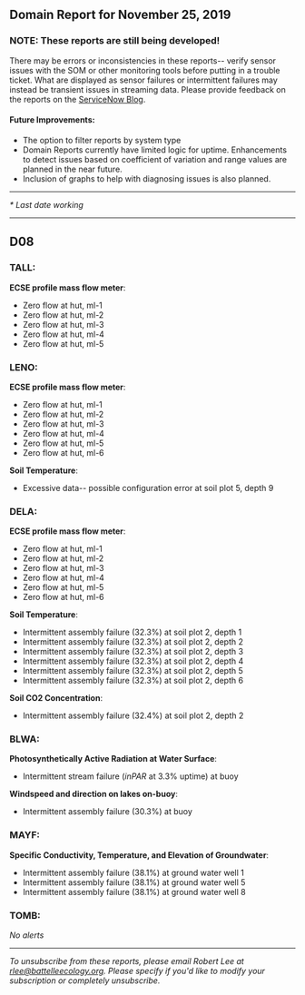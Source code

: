 ## Domain Report for November 25, 2019


### NOTE: These reports are still being developed!
There may be errors or inconsistencies in these reports-- verify sensor issues with the SOM or other monitoring tools before putting in a trouble ticket. What are displayed as sensor failures or intermittent failures may instead be transient issues in streaming data.
Please provide feedback on the reports on the [ServiceNow Blog](https://neon.service-now.com/community?id=community_blog&sys_id=9b4fbe8adbed734017ecf9041d9619be).

#### Future Improvements: 
 - The option to filter reports by system type 
 - Domain Reports currently have limited logic for uptime. Enhancements to detect issues based on coefficient of variation and range values are planned in the near future.
 - Inclusion of graphs to help with diagnosing issues is also planned.

***

_* Last date working_

***
## D08

### TALL:

**ECSE profile mass flow meter**:
 - Zero flow at hut, ml-1
 - Zero flow at hut, ml-2
 - Zero flow at hut, ml-3
 - Zero flow at hut, ml-4
 - Zero flow at hut, ml-5

### LENO:

**ECSE profile mass flow meter**:
 - Zero flow at hut, ml-1
 - Zero flow at hut, ml-2
 - Zero flow at hut, ml-3
 - Zero flow at hut, ml-4
 - Zero flow at hut, ml-5
 - Zero flow at hut, ml-6

**Soil Temperature**:
 - Excessive data-- possible configuration error at soil plot 5, depth 9

### DELA:

**ECSE profile mass flow meter**:
 - Zero flow at hut, ml-1
 - Zero flow at hut, ml-2
 - Zero flow at hut, ml-3
 - Zero flow at hut, ml-4
 - Zero flow at hut, ml-5
 - Zero flow at hut, ml-6

**Soil Temperature**:
 - Intermittent assembly failure (32.3%) at soil plot 2, depth 1
 - Intermittent assembly failure (32.3%) at soil plot 2, depth 2
 - Intermittent assembly failure (32.3%) at soil plot 2, depth 3
 - Intermittent assembly failure (32.3%) at soil plot 2, depth 4
 - Intermittent assembly failure (32.3%) at soil plot 2, depth 5
 - Intermittent assembly failure (32.3%) at soil plot 2, depth 6

**Soil CO2 Concentration**:
 - Intermittent assembly failure (32.4%) at soil plot 2, depth 2

### BLWA:

**Photosynthetically Active Radiation at Water Surface**:
 - Intermittent stream failure (_inPAR_ at 3.3% uptime) at buoy

**Windspeed and direction on lakes on-buoy**:
 - Intermittent assembly failure (30.3%) at buoy

### MAYF:

**Specific Conductivity, Temperature, and Elevation of Groundwater**:
 - Intermittent assembly failure (38.1%) at ground water well 1
 - Intermittent assembly failure (38.1%) at ground water well 5
 - Intermittent assembly failure (38.1%) at ground water well 8

### TOMB:

_No alerts_

***

_To unsubscribe from these reports, please email Robert Lee at rlee@battelleecology.org. Please specify if you'd like to modify your subscription or completely unsubscribe._
